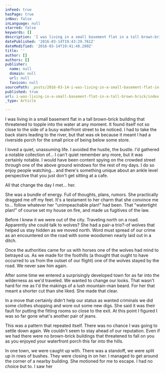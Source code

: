 ```yaml
---
inFeed: true
hasPage: true
inNav: false
inLanguage: null
starred: false
keywords: []
description: 'I was living in a small basement flat in a tall brown-brick building that threatened to topple into the water at any moment. It found itself not so close to the side of a busy waterfront street to be noticed. I had to take the back stairs leading to the river, but that was ok because it meant I had a riverside porch for the small price of being below some store.'
datePublished: '2016-03-14T19:43:29.761Z'
dateModified: '2016-03-14T19:41:48.280Z'
title: ''
author: []
authors: []
publisher:
  name: null
  domain: null
  url: null
  favicon: null
sourcePath: _posts/2016-03-14-i-was-living-in-a-small-basement-flat-in-a-tall-brown-brick.md
published: true
url: i-was-living-in-a-small-basement-flat-in-a-tall-brown-brick/index.html
_type: Article

---
```

I was living in a small basement flat in a tall brown-brick building that threatened to topple into the water at any moment. It found itself not so close to the side of a busy waterfront street to be noticed. I had to take the back stairs leading to the river, but that was ok because it meant I had a riverside porch for the small price of being below some store.

I loved a quiet, unassuming life. I avoided the hustle, the bustle. I'd gathered a notable collection of... I can't quiet remember any more, but it was certainly notable. I would have been content spying on the crowded street through one of the above ground windows for the rest of my days. I do so enjoy people watching... and there's something unique about an ankle level perspective that you just don't get sitting at a cafe.

All that change the day I met... her.

She was a bundle of energy. Full of thoughts, plans, rumors. She practically dragged me off my feet. It's a testament to her charm that she convince me to... follow whatever her "unimpeachable plan!" had been. That "watertight plan!" of course set my house on fire, and made us fugitives of the law.

Before I knew it we were out of the city. Traveling north on a road. Apparently she could talk to wolves? She had a pair-a trio?-of wolves that helped us stay hidden as we moved north. Word must spread of our crime as an encountered on the road with some woodsmen nearly laid out in a ditch.

Once the authorities came for us with horses one of the wolves had mind to betrayed us. As we made for the foothills (a thought that ought to have occurred to us from the outset of our flight) one of the wolves stayed by the road. We never saw him again.

After some time we entered a surprisingly developed town for as far into the wilderness as we'd traveled. We wanted to change our looks. That wasn't hard for me as I'd the makings of a lush mountain-man beard. For her that meant a shorter cut than she liked. She made that clear.

In a move that certainly didn't help our status as wanted criminals we did some clothes shopping and wore out some new digs. She said it was their fault for putting the fitting rooms so close to the exit. At this point I figured I was so far gone what's another pair of jeans.

This was a pattern that repeated itself. There was no chance I was going to settle down again. We couldn't seem to stay ahead of our reputation. Even if we had there were no brown-brick buildings that threatened to fall on you as you enjoyed your waterfront porch this far into the hills.

In one town, we were caught up with. There was a standoff, we were split up in rows of bushes. They were closing in on her. I managed to get around the corner of a nearby building. She motioned for me to escape. I had no choice but to. I saw her